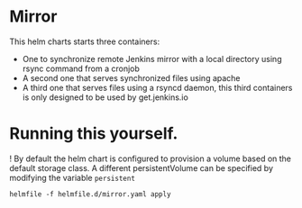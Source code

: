 # Mirror

This helm charts starts three containers:
- One to synchronize remote Jenkins mirror with a local directory using rsync command from a cronjob
- A second one that serves synchronized files using apache
- A third one that serves files using a rsyncd daemon, this third containers is only designed to be used by get.jenkins.io

# Running this yourself.

! By default the helm chart is configured to provision a volume based on the default storage class. A different persistentVolume can be specified by modifying the variable `persistent`
 
`helmfile -f helmfile.d/mirror.yaml apply`

